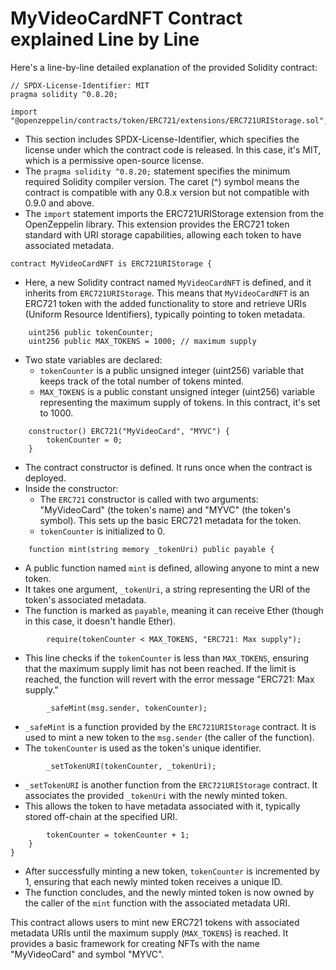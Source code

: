 # MyVideoCardNFT Contract explained Line by Line


Here's a line-by-line detailed explanation of the provided Solidity contract:

```solidity
// SPDX-License-Identifier: MIT
pragma solidity ^0.8.20;

import "@openzeppelin/contracts/token/ERC721/extensions/ERC721URIStorage.sol";
```

- This section includes SPDX-License-Identifier, which specifies the license under which the contract code is released. In this case, it's MIT, which is a permissive open-source license.
- The `pragma solidity ^0.8.20;` statement specifies the minimum required Solidity compiler version. The caret (^) symbol means the contract is compatible with any 0.8.x version but not compatible with 0.9.0 and above.
- The `import` statement imports the ERC721URIStorage extension from the OpenZeppelin library. This extension provides the ERC721 token standard with URI storage capabilities, allowing each token to have associated metadata.

```solidity
contract MyVideoCardNFT is ERC721URIStorage {
```

- Here, a new Solidity contract named `MyVideoCardNFT` is defined, and it inherits from `ERC721URIStorage`. This means that `MyVideoCardNFT` is an ERC721 token with the added functionality to store and retrieve URIs (Uniform Resource Identifiers), typically pointing to token metadata.

```solidity
    uint256 public tokenCounter;
    uint256 public MAX_TOKENS = 1000; // maximum supply
```

- Two state variables are declared:
  - `tokenCounter` is a public unsigned integer (uint256) variable that keeps track of the total number of tokens minted.
  - `MAX_TOKENS` is a public constant unsigned integer (uint256) variable representing the maximum supply of tokens. In this contract, it's set to 1000.

```solidity
    constructor() ERC721("MyVideoCard", "MYVC") {
        tokenCounter = 0;
    }
```

- The contract constructor is defined. It runs once when the contract is deployed.
- Inside the constructor:
  - The `ERC721` constructor is called with two arguments: "MyVideoCard" (the token's name) and "MYVC" (the token's symbol). This sets up the basic ERC721 metadata for the token.
  - `tokenCounter` is initialized to 0.

```solidity
    function mint(string memory _tokenUri) public payable {
```

- A public function named `mint` is defined, allowing anyone to mint a new token.
- It takes one argument, `_tokenUri`, a string representing the URI of the token's associated metadata.
- The function is marked as `payable`, meaning it can receive Ether (though in this case, it doesn't handle Ether).

```solidity
        require(tokenCounter < MAX_TOKENS, "ERC721: Max supply");
```

- This line checks if the `tokenCounter` is less than `MAX_TOKENS`, ensuring that the maximum supply limit has not been reached. If the limit is reached, the function will revert with the error message "ERC721: Max supply."

```solidity
        _safeMint(msg.sender, tokenCounter);
```

- `_safeMint` is a function provided by the `ERC721URIStorage` contract. It is used to mint a new token to the `msg.sender` (the caller of the function).
- The `tokenCounter` is used as the token's unique identifier.

```solidity
        _setTokenURI(tokenCounter, _tokenUri);
```

- `_setTokenURI` is another function from the `ERC721URIStorage` contract. It associates the provided `_tokenUri` with the newly minted token.
- This allows the token to have metadata associated with it, typically stored off-chain at the specified URI.

```solidity
        tokenCounter = tokenCounter + 1;
    }
}
```

- After successfully minting a new token, `tokenCounter` is incremented by 1, ensuring that each newly minted token receives a unique ID.
- The function concludes, and the newly minted token is now owned by the caller of the `mint` function with the associated metadata URI.

This contract allows users to mint new ERC721 tokens with associated metadata URIs until the maximum supply (`MAX_TOKENS`) is reached. It provides a basic framework for creating NFTs with the name "MyVideoCard" and symbol "MYVC".